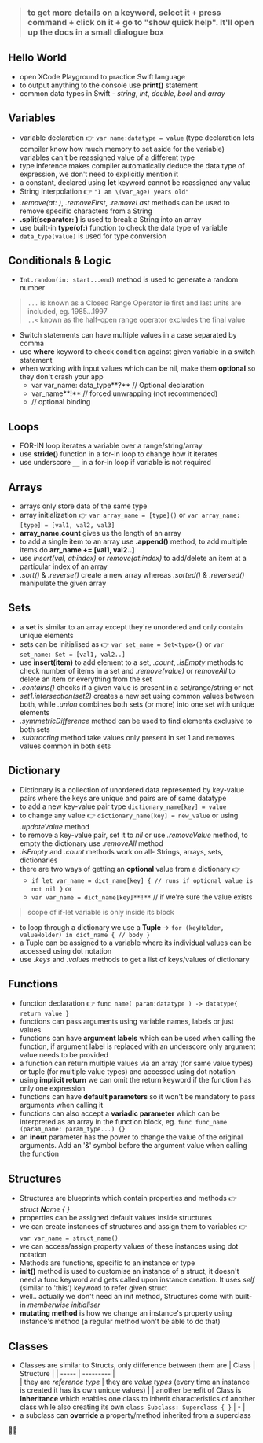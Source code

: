 > ### to get more details on a keyword, select it + press command + click on it + go to "show quick help". It'll open up the docs in a small dialogue box

## Hello World
- open XCode Playground to practice Swift language
- to output anything to the console use **print()** statement
- common data types in Swift - *string*, *int*, *double*, *bool* and *array*

## Variables
- variable declaration 👉 `var name:datatype = value`  (type declaration lets compiler know how much memory to set aside for the variable) variables can't be reassigned value of a different type
- type inference makes compiler automatically deduce the data type of expression, we don't need to explicitly mention it
- a constant, declared using **let** keyword cannot be reassigned any value
- String Interpolation 👉 `"I am \(var_age) years old"`
- *.remove(at: )*, *.removeFirst*, *.removeLast* methods can be used to remove specific characters from a String
- **.split(separator: )** is used to break a String into an array
- use built-in **type(of:)** function to check the data type of variable
- `data_type(value)` is used for type conversion

## Conditionals & Logic
- `Int.random(in: start...end)` method is used to generate a random number
> `...` is known as a Closed Range Operator ie first and last units are included, eg. 1985...1997  
  `..<` known as the half-open range operator excludes the final value
- Switch statements can have multiple values in a case separated by comma
- use **where** keyword to check condition against given variable in a switch statement
- when working with input values which can be nil, make them **optional** so they don't crash your app
  - var var_name: data_type**?**    // Optional declaration
  - var_name**!**    // forced unwrapping (not recommended)
  - // optional binding

## Loops
- FOR-IN loop iterates a variable over a range/string/array
- use **stride()** function in a for-in loop to change how it iterates
- use underscore `__` in a for-in loop if variable is not required

## Arrays
- arrays only store data of the same type
- array initialization 👉 `var array_name = [type]()` or `var array_name:[type] = [val1, val2, val3]`
- **array_name.count** gives us the length of an array
- to add a single item to an array use **.append()** method, to add multiple items do **arr_name += [val1, val2..]**
- use *insert(val, at:index)* or *remove(at:index)* to add/delete an item at a particular index of an array
- *.sort()* & *.reverse()* create a new array whereas *.sorted()* & *.reversed()* manipulate the given array

## Sets
- a **set** is similar to an array except they're unordered and only contain unique elements
- sets can be initialised as 👉 `var set_name = Set<type>()` or `var set_name: Set = [val1, val2..]`
- use **insert(item)** to add element to a set, *.count*, *.isEmpty* methods to check number of items in a set and *.remove(value)* or *removeAll* to delete an item or everything from the set
- *.contains()* checks if a given value is present in a set/range/string or not
- *set1.intersection(set2)* creates a new set using common values between both, while *.union* combines both sets (or more) into one set with unique elements
- *.symmetricDifference* method can be used to find elements exclusive to both sets
- *.subtracting* method take values only present in set 1 and removes values common in both sets

## Dictionary
- Dictionary is a collection of unordered data represented by key-value pairs where the keys are unique and pairs are of same datatype
- to add a new key-value pair type `dictionary_name[key] = value`
- to change any value 👉 `dictionary_name[key] = new_value` or using *.updateValue* method
- to remove a key-value pair, set it to *nil* or use *.removeValue* method, to empty the dictionary use *.removeAll* method
- *.isEmpty* and *.count* methods work on all- Strings, arrays, sets, dictionaries
- there are two ways of getting an **optional** value from a dictionary 👉
  - `if let var_name = dict_name[key] { // runs if optional value is not nil }` or
  - `var var_name = dict_name[key]**!**` // if we're sure the value exists
> scope of if-let variable is only inside its block
- to loop through a dictionary we use a **Tuple** → `for (keyHolder, valueHolder) in dict_name { // body }`
- a Tuple can be assigned to a variable where its individual values can be accessed using dot notation
- use *.keys* and *.values* methods to get a list of keys/values of dictionary

## Functions
- function declaration 👉 `func name( param:datatype ) -> datatype{ return value }`
- functions can pass arguments using variable names, labels or just values
- functions can have **argument labels** which can be used when calling the function, if argument label is replaced with an underscore only argument value needs to be provided
- a function can return multiple values via an array (for same value types) or tuple (for multiple value types) and accessed using dot notation
- using **implicit return** we can omit the return keyword if the function has only one expression
- functions can have **default parameters** so it won't be mandatory to pass arguments when calling it
- functions can also accept a **variadic parameter** which can be interpreted as an array in the function block, eg. `func func_name (param_name: param_type...) {}`
- an **inout** parameter has the power to change the value of the original arguments. Add an '&' symbol before the argument value when calling the function

## Structures
- Structures are blueprints which contain properties and methods 👉 *struct **N**ame { }*
- properties can be assigned default values inside structures
- we can create instances of structures and assign them to variables 👉 `var var_name = struct_name()`
- we can access/assign property values of these instances using dot notation
- Methods are functions, specific to an instance or type
- **init()** method is used to customise an instance of a struct, it doesn't need a func keyword and gets called upon instance creation. It uses *self* (similar to 'this') keyword to refer given struct
- well.. actually we don't need an init method, Structures come with built-in *memberwise initialiser*
- **mutating method** is how we change an instance's property using instance's method (a regular method won't be able to do that)

## Classes
- Classes are similar to Structs, only difference between them are
   | Class | Structure |
   | ----- | --------- |	
   | they are *reference type* | they are *value types* (every time an instance is created it has its own unique values) |
   | another benefit of Class is **Inheritance** which enables one class to inherit characteristics of another class while also creating its own  `class Subclass: Superclass { }` | - |
- a subclass can **override** a property/method inherited from a superclass

🙂🙂